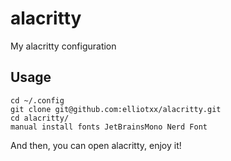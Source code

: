 # alacritty
My alacritty configuration

## Usage
```shell
cd ~/.config
git clone git@github.com:elliotxx/alacritty.git
cd alacritty/
manual install fonts JetBrainsMono Nerd Font
```
And then, you can open alacritty, enjoy it!
